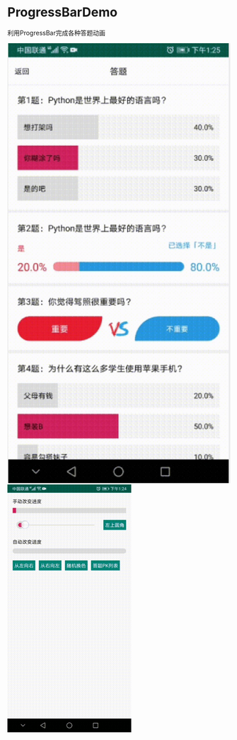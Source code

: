 # ProgressBarDemo
利用ProgressBar完成各种答题动画

![image](https://github.com/KarenKaKa/ProgressBarDemo/blob/master/images/1585622962709.jpg?raw=true)
![image](https://github.com/KarenKaKa/ProgressBarDemo/blob/master/images/20200330135241789.gif?raw=true)

